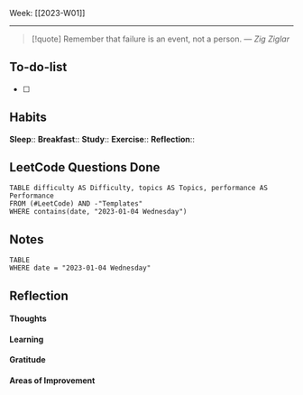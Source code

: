 Week: [[2023-W01]]
- - -
>[!quote]
> Remember that failure is an event, not a person.
> — <cite>Zig Ziglar</cite>

## To-do-list
- [ ] 

## Habits
**Sleep**:: 
**Breakfast**::
**Study**:: 
**Exercise**:: 
**Reflection**:: 

## LeetCode Questions Done
```dataview
TABLE difficulty AS Difficulty, topics AS Topics, performance AS Performance
FROM (#LeetCode) AND -"Templates"
WHERE contains(date, "2023-01-04 Wednesday") 
```

## Notes
```dataview
TABLE
WHERE date = "2023-01-04 Wednesday"
```

## Reflection
#### Thoughts 
#### Learning 
#### Gratitude
#### Areas of Improvement